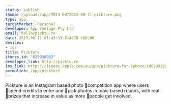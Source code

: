 ```yaml
--- 
status: publish
thumb: /uploads/app/2013-08/2013-08-11-pickture.png
type: app
targetMarket: Personal
developer: App Vantage Pty Ltd
email: hello@picktu.re
date: 2013-08-11 01:43:31.814878 +00:00
devices: 
- ios
title: Pickture
itunes_id: "629938902"
developer_link: http://picktu.re
ios_link: https://itunes.apple.com/au/app/pickture-for-iphone/id629938902?mt=8&uo=4
permalink: /app/pickture
---
```


Pickture is an Instagram based photo competition app where users spend credits to enter and pick photos in topic based rounds, with real prizes that increase in value as more people get involved.
